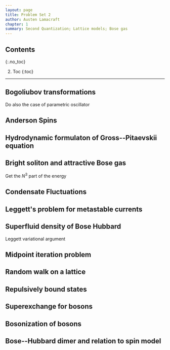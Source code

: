 ```yaml
---
layout: page
title: Problem Set 2
author: Austen Lamacraft
chapter: 1
summary: Second Quantization; Lattice models; Bose gas
---
```


## Contents
{:.no_toc}

2. Toc
{:toc}

---

## Bogoliubov transformations

Do also the case of parametric oscillator

## Anderson Spins

## Hydrodynamic formulaton of Gross--Pitaevskii equation

## Bright soliton and attractive Bose gas

Get the $N^3$ part of the energy

## Condensate Fluctuations

## Leggett's problem for metastable currents

## Superfluid density of Bose Hubbard

Leggett variational argument

## Midpoint iteration problem

## Random walk on a lattice

## Repulsively bound states

## Superexchange for bosons

## Bosonization of bosons

## Bose--Hubbard dimer and relation to spin model
